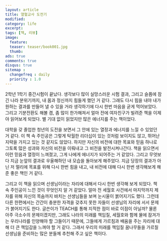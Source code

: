 ```yaml
---
layout: article
title: 열혈교사 도전기
modified:
category: life
excerpt:
tags: [책, 리뷰]
image:
  feature:
  teaser: teaser/book001.jpg
  thumb:
ads: true
comments: true
disqus: true
sitemap :
  changefreq : daily
  priority : 1.0
---
```


2학년 1학기 중간시험이 끝났다. 생각보다 많이 실망스러운 시험 결과, 그리고 슬픔에 잠긴 나라 분위기까지, 내 몸과 정신까지 힘들게 했던 거 같다. 그래도 다시 힘을 내야 내가 원하는 결과를 만들어 낼 수 있을 거라 생각하기에 다시 한번 마음을 굳게 먹어보았다. 그리고 기분전환도 해볼 겸, 좀 많이 한가해져서 얼마 전에 여자친구가 빌려준 책을 이제야 읽어보게 되었다. 별 기대 없이 읽었지만 많은 에너지를 주는 책이었다.

대학을 갖 졸업한 청년의 도전을 보면서 그 안에 있는 열정과 에너지를 느낄 수 있었던 거 같다. 이 책 속 주인공은 그렇게 탁월한 리더십이 있는 것처럼 보이지도 않고, 뛰어난 지략을 가지고 있는 것 같지도 않았다. 하지만 자신의 비전에 대한 목표와 믿음 하나로 그토록 많은 성과와 자신의 비전을 이뤄내고 그 비전을 발전시켜나간다. 책을 읽으면서 이런 믿음과 열정이 느껴졌고, 그게 나에게 에너지가 되어주는 거 같았다. 그리고 무엇보다 지금 눈앞의 결과로 우울해하던 내 모습을 돌아보게 해주었다. 지금 당장의 결과가 아닌 저 멀리에 목표를 위해 다시 한번 힘을 내고, 내 비전에 대해 다시 한번 생각해보게 해준 좋은 책인 거 같다.

그리고 이 책을 읽으며 선생님이라는 자리에 대해서 다시 한번 생각해 보게 되었다. 책 속 주인공이 느낀 것이 무엇인지 알 거 같았다. 얼마 전 세월호 사건에서 마지막까지 제자를 위해 자신의 목숨까지 바치는 선생님들을 보며 눈시울이 붉어지기도 했다. 그런데 다른 한편에서는 간간이 충분한 자격을 갖추지 못한 자들이 선생님의 자리에 서서 문제가 붉어지기도 한다. 글쓴이가 TEACH를 통해 지적한 점이 바로 이점이 아닐까? 물론 아주 극소수의 문제이겠지만, 그래도 나라의 미래를 책임질, 세월호와 함께 물에 잠겨가는 우리나라를 인양해야 할 그들이기 때문에, 그들에게 가르침과 배움을 주는 자리에 대해 더 큰 책임감을 느껴야 할 거 같다. 그래서 우리의 미래를 책임질 꿈나무들을 가르칠 선생님을 준비하는 많은 분들께 추천해 주고 싶은 책이다.
